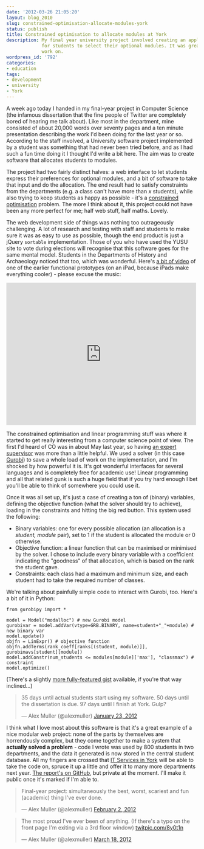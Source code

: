 ```yaml
---
date: '2012-03-26 21:05:20'
layout: blog_2010
slug: constrained-optimisation-allocate-modules-york
status: publish
title: Constrained optimisation to allocate modules at York
description: My final year university project involved creating an application
             for students to select their optional modules. It was great fun to
             work on.
wordpress_id: '792'
categories:
- education
tags:
- development
- university
- York
---
```


A week ago today I handed in my final-year project in Computer Science (the
infamous dissertation that the fine people of Twitter are completely bored of
hearing me talk about). Like most in the department, mine consisted of about
20,000 words over seventy pages and a ten minute presentation describing the
work I'd been doing for the last year or so. According to the staff involved,
a University software project implemented by a student was something that had
never been tried before, and as I had such a fun time doing it I thought I'd
write a bit here. The aim was to create software that allocates students to
modules.

The project had two fairly distinct halves: a web interface to let students
express their preferences for optional modules, and a bit of software to take
that input and do the allocation. The end result had to satisfy constraints
from the departments (e.g. a class can't have more than _x_ students), while
also trying to keep students as happy as possible - it's a [constrained
optimisation](https://en.wikipedia.org/wiki/Constraint_optimization) problem.
The more I think about it, this project could not have been any more perfect
for me; half web stuff, half maths. Lovely.

The web development side of things was nothing too outrageously challenging. A
lot of research and testing with staff and students to make sure it was as
easy to use as possible, though the end product is just a jQuery `sortable`
implementation. Those of you who have used the YUSU site to vote during
elections will recognise that this software goes for the same mental model.
Students in the Departments of History and Archaeology noticed that too, which
was wonderful. Here's [a bit of video](https://vimeo.com/36601883) of one of
the earlier functional prototypes (on an iPad, because iPads make everything
cooler) - please excuse the music:

<iframe src="http://player.vimeo.com/video/36601883?color=d0dae9" width="500" height="375" frameborder="0" webkitallowfullscreen="" mozallowfullscreen="" allowfullscreen="">&nbsp;</iframe>

The constrained optimisation and linear programming stuff was where it started
to get really interesting from a computer science point of view. The first I'd
heard of CO was in about May last year, so having [an expert
supervisor](http://www-users.cs.york.ac.uk/~jc/) was more than a little
helpful. We used a solver (in this case [Gurobi](http://www.gurobi.com/)) to
save a whole load of work on the implementation, and I'm shocked by how
powerful it is. It's got wonderful interfaces for several languages and is
completely free for academic use! Linear programming and all that related gunk
is such a huge field that if you try hard enough I bet you'll be able to think
of somewhere you could use it.

Once it was all set up, it's just a case of creating a ton of (binary)
variables, defining the objective function (what the solver should try to
achieve), loading in the constraints and hitting the big red button. This
system used the following:

* Binary variables: one for every possible allocation (an allocation is a
  _student, module_ pair), set to 1 if the student is allocated the module or
  0 otherwise.
* Objective function: a linear function that can be maximised or minimised by
  the solver. I chose to include every binary variable with a coefficient
  indicating the "goodness" of that allocation, which is based on the rank the
  student gave.
* Constraints: each class had a maximum and minimum size, and each student had
  to take the required number of classes.

We're talking about painfully simple code to interact with Gurobi, too. Here's
a bit of it in Python:

    from gurobipy import *
    
    model = Model("modalloc") # new Gurobi model
    gurobivar = model.addVar(vtype=GRB.BINARY, name=student+"_"+module) # new binary var
    model.update()
    objfn = LinExpr() # objective function
    objfn.addTerms(rank_coeff[ranks[(student, module)]], gurobimavs[student][module])
    model.addConstr(num_students <= modules[module]['max'], "classmax") # constraint
    model.optimize()

(There's a slightly [more fully-featured
gist](https://gist.github.com/1790565) available, if you're that way
inclined…)

<blockquote class="twitter-tweet"><p>35 days until actual students start using my software. 50 days until the dissertation is due. 97 days until I finish at York. Gulp?</p>&mdash; Alex Muller (@alexmuller) <a href="https://twitter.com/alexmuller/status/161553180281409537" data-datetime="2012-01-23T20:57:34+00:00">January 23, 2012</a></blockquote>

I think what I love most about this software is that it's a great example of a
nice modular web project: none of the parts by themselves are horrendously
complex, but they come together to make a system that **actually solved a
problem** - code I wrote was used by 800 students in two departments, and the
data it generated is now stored in the central student database. All my
fingers are crossed that [IT Services in
York](http://www.york.ac.uk/it-services/) will be able to take the code on,
spruce it up a little and offer it to many more departments next year. [The
report's on GitHub](https://github.com/alexmuller/york-dissertation), but
private at the moment. I'll make it public once it's marked if I'm able to.

<blockquote class="twitter-tweet"><p>Final-year project: simultaneously the best, worst, scariest and fun (academic) thing I've ever done.</p>&mdash; Alex Muller (@alexmuller) <a href="https://twitter.com/alexmuller/status/165100523882692608" data-datetime="2012-02-02T15:53:26+00:00">February 2, 2012</a></blockquote>

<blockquote class="twitter-tweet"><p>The most proud I've ever been of anything. (If there's a typo on the front page I'm exiting via a 3rd floor window) <a href="http://t.co/JkVCwHQN" title="http://twitpic.com/8y0t1n">twitpic.com/8y0t1n</a></p>&mdash; Alex Muller (@alexmuller) <a href="https://twitter.com/alexmuller/status/181375873281306624" data-datetime="2012-03-18T13:45:52+00:00">March 18, 2012</a></blockquote>
